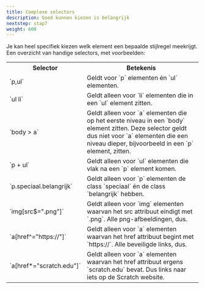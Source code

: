 ```yaml
---
title: Complexe selectors
description: Goed kunnen kiezen is belangrijk
nextstep: stap7
weight: 600
---
```


Je kan heel specifiek kiezen welk element een bepaalde stijlregel meekrijgt. Een overzicht van handige selectors, met voorbeelden:

<table class="deftable">
    <tr>
        <th>Selector</th><th>Betekenis</th>
    </tr>
    <tr>
        <td markdown="span">`p,ul`</td><td markdown="span">Geldt voor `p` elementen én `ul` elementen.</td>
    </tr>
    <tr>
        <td markdown="span">`ul li`</td><td markdown="span">Geldt alleen voor `li` elementen die in een `ul` element zitten. </td>
    </tr>
    <tr>
        <td markdown="span">`body > a`</td><td markdown="span">Geldt alleen voor `a` elementen die op het eerste niveau in een `body` element zitten. Deze selector geldt dus niet voor `a` elementen die een niveau dieper, bijvoorbeeld in een `p` element, zitten.</td>
    </tr>
    <tr>
        <td markdown="span">`p + ul`</td><td markdown="span">Geldt alleen voor `ul` elementen die vlak na een `p` element komen.</td>
    </tr>
    <tr>
        <td markdown="span">`p.speciaal.belangrijk`</td><td markdown="span">Geldt alleen voor `p` elementen de class `speciaal` én de class `belangrijk` hebben.</td>
    </tr>
    <tr>
        <td markdown="span">`img[src$=".png"]`</td><td markdown="span">Geldt alleen voor `img` elementen waarvan het src attribuut eindigt met `.png`. Alle png-afbeeldingen, dus.</td>
    </tr>
    <tr>
        <td markdown="span">`a[href^="https://"]`</td><td markdown="span">Geldt alleen voor `a` elementen waarvan het href attribuut begint met `https://`. Alle beveiligde links, dus.</td>
    </tr>
    <tr>
        <td markdown="span">`a[href*="scratch.edu"]`</td><td markdown="span">Geldt alleen voor `a` elementen waarvan het href attribuut ergens `scratch.edu` bevat. Dus links naar iets op de Scratch website.</td>
    </tr>
</table>
